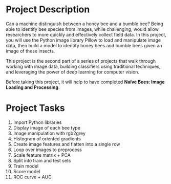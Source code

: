 # Project Description
Can a machine distinguish between a honey bee and a bumble bee? Being able to identify bee species from images, while challenging, would allow researchers to more quickly and effectively collect field data. In this project, you will use the Python image library Pillow to load and manipulate image data, then build a model to identify honey bees and bumble bees given an image of these insects.

This project is the second part of a series of projects that walk through working with image data, building classifiers using traditional techniques, and leveraging the power of deep learning for computer vision.

Before taking this project, it will help to have completed **Naïve Bees: Image Loading and Processing**.

# Project Tasks
1. Import Python libraries
2. Display image of each bee type
3. Image manipulation with rgb2grey
4. Histogram of oriented gradients
5. Create image features and flatten into a single row
6. Loop over images to preprocess
7. Scale feature matrix + PCA
8. Split into train and test sets
9. Train model
10. Score model
11. ROC curve + AUC

